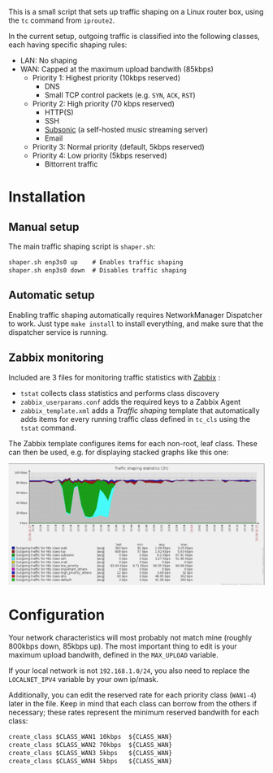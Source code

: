 This is a small script that sets up traffic shaping on a Linux router box,
using the `tc` command from `iproute2`.

In the current setup, outgoing traffic is classified into the following
classes, each having specific shaping rules:

* LAN: No shaping
* WAN: Capped at the maximum upload bandwith (85kbps)
  * Priority 1: Highest priority (10kbps reserved)
    * DNS
    * Small TCP control packets (e.g. `SYN`, `ACK`, `RST`)
  * Priority 2: High priority (70 kbps reserved)
    * HTTP(S)
    * SSH
    * [Subsonic](http://subsonic.org) (a self-hosted music streaming server)
    * Email
  * Priority 3: Normal priority (default, 5kbps reserved)
  * Priority 4: Low priority (5kbps reserved)
    * Bittorrent traffic

# Installation

## Manual setup

The main traffic shaping script is `shaper.sh`:

    shaper.sh enp3s0 up    # Enables traffic shaping
    shaper.sh enp3s0 down  # Disables traffic shaping

## Automatic setup

Enabling traffic shaping automatically requires NetworkManager Dispatcher to
work. Just type `make install` to install everything, and make sure that the
dispatcher service is running.

## Zabbix monitoring

Included are 3 files for monitoring traffic statistics with
[Zabbix](http://zabbix.com) :

* `tstat` collects class statistics and performs class discovery
* `zabbix_userparams.conf` adds the required keys to a Zabbix Agent
* `zabbix_template.xml` adds a _Traffic shaping_ template that automatically
  adds items for every running traffic class defined in `tc_cls` using the
  `tstat` command.

The Zabbix template configures items for each non-root, leaf class. These can
then be used, e.g. for displaying stacked graphs like this one:

![Traffic shaping graph in Zabbix](.images/zabbix_shaping_graph.png?raw=true)

# Configuration

Your network characteristics will most probably not match mine (roughly 800kbps
down, 85kbps up). The most important thing to edit is your maximum upload
bandwith, defined in the `MAX_UPLOAD` variable.

If your local network is not `192.168.1.0/24`, you also need to replace the
`LOCALNET_IPV4` variable by your own ip/mask.

Additionally, you can edit the reserved rate for each priority class (`WAN1-4`)
later in the file. Keep in mind that each class can borrow from the others if
necessary; these rates represent the minimum reserved bandwith for each class:

    create_class $CLASS_WAN1 10kbps  ${CLASS_WAN}
    create_class $CLASS_WAN2 70kbps  ${CLASS_WAN}
    create_class $CLASS_WAN3 5kbps   ${CLASS_WAN}
    create_class $CLASS_WAN4 5kbps   ${CLASS_WAN}

